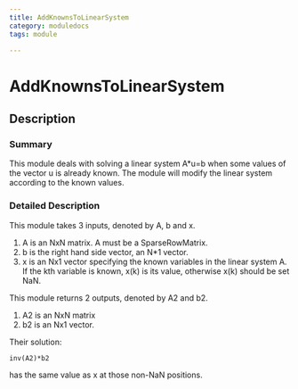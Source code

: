 ```yaml
---
title: AddKnownsToLinearSystem
category: moduledocs
tags: module

---
```


# AddKnownsToLinearSystem

## Description

### Summary

This module deals with solving a linear system A*u=b when some values of the vector u is already known. The module will modify the linear system according to the known values.

### Detailed Description

This module takes 3 inputs, denoted by A, b and x.

  1. A is an NxN matrix. A must be a SparseRowMatrix.
  2. b is the right hand side vector, an N*1 vector.
  3. x is an Nx1 vector specifying the known variables in the linear system A. If the kth variable is known, x(k) is its value, otherwise x(k) should be set NaN.
  
This module returns 2 outputs, denoted by A2 and b2. 

  1. A2 is an NxN matrix 
  2. b2 is an Nx1 vector. 
  
Their solution: 

```
inv(A2)*b2 
```

has the same value as x at those non-NaN positions.
